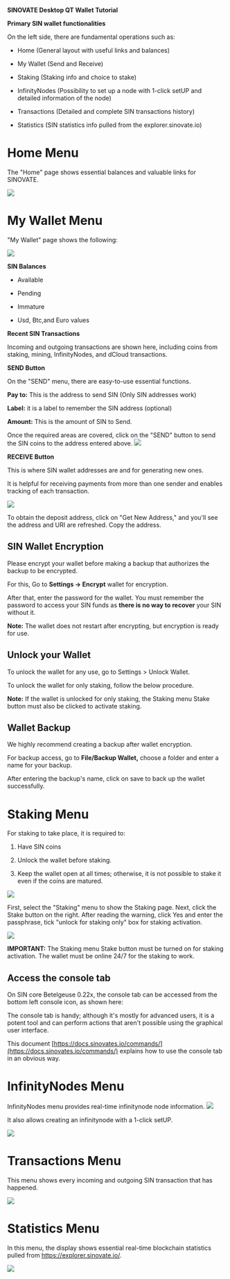 **SINOVATE Desktop QT Wallet Tutorial**


**Primary SIN wallet functionalities**

On the left side, there are fundamental operations such as:

-   Home (General layout with useful links and balances)
 
-   My Wallet (Send and Receive)
    
-   Staking (Staking info and choice to stake)
    
-   InfinityNodes (Possibility to set up a node with 1-click setUP and detailed information of the node)
    
-   Transactions (Detailed and complete SIN transactions history)
    
-   Statistics (SIN statistics info pulled from the explorer.sinovate.io)
 
# Home Menu
   
The "Home" page shows essential balances and valuable links for SINOVATE.

![](assets/img/qtwallet/home.png)

  

  # My Wallet Menu
    

"My Wallet" page shows the following:

![](assets/img/qtwallet/mywallet.png)

  

**SIN Balances** 

-   Available
    
-   Pending
    
-   Immature
    
-   Usd, Btc,and Euro values

    

  

**Recent SIN Transactions**

Incoming and outgoing transactions are shown here, including coins from staking, mining, InfinityNodes, and dCloud transactions.

  




 **SEND Button**

On the "SEND" menu, there are easy-to-use essential functions. 

**Pay to:** This is the address to send SIN (Only SIN addresses work)

**Label:** it is a label to remember the SIN address (optional)

**Amount:** This is the amount of SIN to Send.

Once the required areas are covered, click on the "SEND" button to send the SIN coins to the address entered above.
![](assets/img/qtwallet/sencoins.png)
  

**RECEIVE Button**

This is where SIN wallet addresses are and for generating new ones.

It is helpful for receiving payments from more than one sender and enables tracking of each transaction.

![](assets/img/qtwallet/receive.png)

To obtain the deposit address, click on "Get New Address," and you'll see the address and URI are refreshed. Copy the address.

  

## SIN Wallet Encryption

Please encrypt your wallet before making a backup that authorizes the backup to be encrypted.

For this, Go to **Settings -> Encrypt** wallet for encryption.

  
  

After that, enter the password for the wallet. You must remember the password to access your SIN funds as **there is no way to recover** your SIN without it.

  

**Note:** The wallet does not restart after encrypting, but encryption is ready for use.

## Unlock your Wallet

To unlock the wallet for any use, go to Settings > Unlock Wallet.

To unlock the wallet for only staking, follow the below procedure.

**Note:** If the wallet is unlocked for only staking, the Staking menu Stake button must also be clicked to activate staking.

  

## Wallet Backup

We highly recommend creating a backup after wallet encryption.

  

For backup access, go to **File/Backup Wallet,** choose a folder and enter a name for your backup.

After entering the backup's name, click on save to back up the wallet successfully.

 

  # Staking Menu
    

For staking to take place, it is required to:

1.  Have SIN coins
    
2.  Unlock the wallet before staking.
    
3.  Keep the wallet open at all times; otherwise, it is not possible to stake it even if the coins are matured.
    
![](assets/img/qtwallet/staking.png)
  

First, select the "Staking" menu to show the Staking page. Next, click the Stake button on the right. After reading the warning, click Yes and enter the passphrase, tick "unlock for staking only" box for staking activation.

 ![](assets/img/qtwallet/warningstaking.png)

**IMPORTANT:** The Staking menu Stake button must be turned on for staking activation. The wallet must be online 24/7 for the staking to work.

  
  

## Access the console tab

On SIN core Betelgeuse 0.22x, the console tab can be accessed from the bottom left console icon, as shown here:

  
  

The console tab is handy; although it's mostly for advanced users, it is a potent tool and can perform actions that aren't possible using the graphical user interface.

This document [https://docs.sinovates.io/commands/](https://docs.sinovates.io/commands/) explains how to use the console tab in an obvious way.

  
  

  # InfinityNodes Menu

  InfinityNodes menu provides real-time infinitynode node information.
  ![](assets/img/qtwallet/infinitynodes.png)
  
  
  It also allows creating an infinitynode with a 1-click setUP.
  
  ![](assets/img/qtwallet/1clicksetup.png)
  
  

  # Transactions Menu

This menu shows every incoming and outgoing SIN transaction that has happened.

![](assets/img/qtwallet/transactions.png)

  

  # Statistics Menu

  In this menu, the display shows essential real-time blockchain statistics pulled from https://explorer.sinovate.io/.

![](assets/img/qtwallet/statistics.png)
